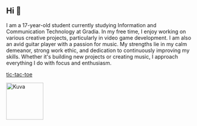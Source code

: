 ## Hi 👋



I am a 17-year-old student currently studying Information and Communication Technology at Gradia.
In my free time, I enjoy working on various creative projects, particularly in video game development.
I am also an avid guitar player with a passion for music.
My strengths lie in my calm demeanor, strong work ethic, and dedication to continuously improving my skills.
Whether it's building new projects or creating music, I approach everything I do with focus and enthusiasm.

[tic-tac-toe](https://github.com/SavimakiLuka/tic-tac-toe/tree/main/J%C3%A4tk%C3%A4shakki)

<img src="https://user-images.githubusercontent.com/25181517/121405384-444d7300-c95d-11eb-959f-913020d3bf90.png" alt="Kuva" width="100"/>

<!--- 
- 🌱 I’m currently learning C# using visual studio.
- 🏫 I’m currently student in gradia.

-->
